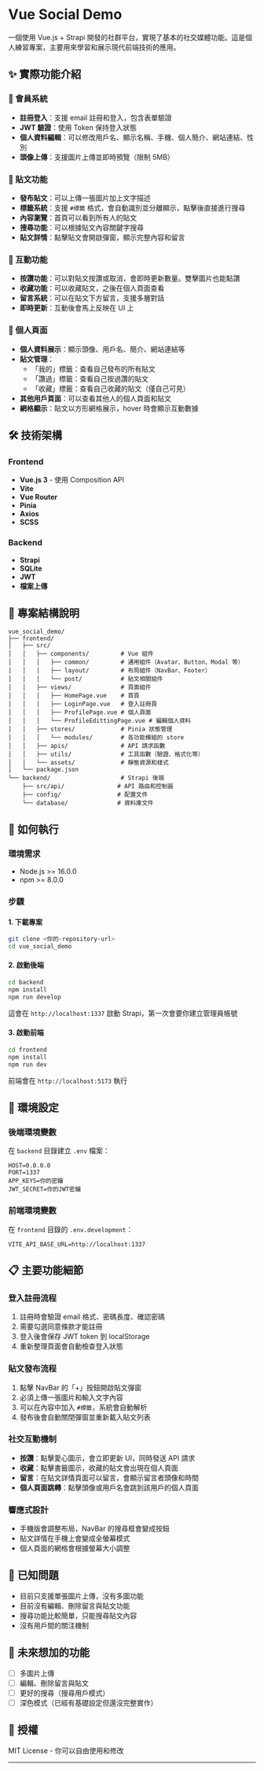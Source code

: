 # Vue Social Demo

一個使用 Vue.js + Strapi 開發的社群平台，實現了基本的社交媒體功能。這是個人練習專案，主要用來學習和展示現代前端技術的應用。

## ✨ 實際功能介紹

### 🔐 會員系統

- **註冊登入**：支援 email 註冊和登入，包含表單驗證
- **JWT 驗證**：使用 Token 保持登入狀態
- **個人資料編輯**：可以修改用戶名、顯示名稱、手機、個人簡介、網站連結、性別
- **頭像上傳**：支援圖片上傳並即時預覽（限制 5MB）

### 📝 貼文功能

- **發布貼文**：可以上傳一張圖片加上文字描述
- **標籤系統**：支援 `#標籤` 格式，會自動識別並分離顯示，點擊後直接進行搜尋
- **內容瀏覽**：首頁可以看到所有人的貼文
- **搜尋功能**：可以根據貼文內容關鍵字搜尋
- **貼文詳情**：點擊貼文會開啟彈窗，顯示完整內容和留言

### 💝 互動功能

- **按讚功能**：可以對貼文按讚或取消，會即時更新數量。雙擊圖片也能點讚
- **收藏功能**：可以收藏貼文，之後在個人頁面查看
- **留言系統**：可以在貼文下方留言，支援多層對話
- **即時更新**：互動後會馬上反映在 UI 上

### 👤 個人頁面

- **個人資料展示**：顯示頭像、用戶名、簡介、網站連結等
- **貼文管理**：
  - 「我的」標籤：查看自己發布的所有貼文
  - 「讚過」標籤：查看自己按過讚的貼文
  - 「收藏」標籤：查看自己收藏的貼文（僅自己可見）
- **其他用戶頁面**：可以查看其他人的個人頁面和貼文
- **網格顯示**：貼文以方形網格展示，hover 時會顯示互動數據

## 🛠️ 技術架構

### Frontend

- **Vue.js 3** - 使用 Composition API
- **Vite**
- **Vue Router**
- **Pinia**
- **Axios**
- **SCSS**

### Backend

- **Strapi**
- **SQLite**
- **JWT**
- **檔案上傳**

## 📁 專案結構說明

```
vue_social_demo/
├── frontend/
│   ├── src/
│   │   ├── components/         # Vue 組件
│   │   │   ├── common/         # 通用組件（Avatar、Button、Modal 等）
│   │   │   ├── layout/         # 布局組件（NavBar、Footer）
│   │   │   └── post/           # 貼文相關組件
│   │   ├── views/              # 頁面組件
│   │   │   ├── HomePage.vue    # 首頁
│   │   │   ├── LoginPage.vue   # 登入註冊頁
│   │   │   ├── ProfilePage.vue # 個人頁面
│   │   │   └── ProfileEdittingPage.vue # 編輯個人資料
│   │   ├── stores/             # Pinia 狀態管理
│   │   │   └── modules/        # 各功能模組的 store
│   │   ├── apis/               # API 請求函數
│   │   ├── utils/              # 工具函數（驗證、格式化等）
│   │   └── assets/             # 靜態資源和樣式
│   └── package.json
└── backend/                    # Strapi 後端
    ├── src/api/               # API 路由和控制器
    ├── config/                # 配置文件
    └── database/              # 資料庫文件
```

## 🚀 如何執行

### 環境需求

- Node.js >= 16.0.0
- npm >= 8.0.0

### 步驟

#### 1. 下載專案

```bash
git clone <你的-repository-url>
cd vue_social_demo
```

#### 2. 啟動後端

```bash
cd backend
npm install
npm run develop
```

這會在 `http://localhost:1337` 啟動 Strapi，第一次會要你建立管理員帳號

#### 3. 啟動前端

```bash
cd frontend
npm install
npm run dev
```

前端會在 `http://localhost:5173` 執行

## 🔧 環境設定

### 後端環境變數

在 `backend` 目錄建立 `.env` 檔案：

```env
HOST=0.0.0.0
PORT=1337
APP_KEYS=你的密鑰
JWT_SECRET=你的JWT密鑰
```

### 前端環境變數

在 `frontend` 目錄的 `.env.development`：

```env
VITE_API_BASE_URL=http://localhost:1337
```

## 📋 主要功能細節

### 登入註冊流程

1. 註冊時會驗證 email 格式、密碼長度、確認密碼
2. 需要勾選同意條款才能註冊
3. 登入後會保存 JWT token 到 localStorage
4. 重新整理頁面會自動檢查登入狀態

### 貼文發布流程

1. 點擊 NavBar 的「+」按鈕開啟貼文彈窗
2. 必須上傳一張圖片和輸入文字內容
3. 可以在內容中加入 `#標籤`，系統會自動解析
4. 發布後會自動關閉彈窗並重新載入貼文列表

### 社交互動機制

- **按讚**：點擊愛心圖示，會立即更新 UI，同時發送 API 請求
- **收藏**：點擊書籤圖示，收藏的貼文會出現在個人頁面
- **留言**：在貼文詳情頁面可以留言，會顯示留言者頭像和時間
- **個人頁面跳轉**：點擊頭像或用戶名會跳到該用戶的個人頁面

### 響應式設計

- 手機版會調整布局，NavBar 的搜尋框會變成按鈕
- 貼文詳情在手機上會變成全螢幕模式
- 個人頁面的網格會根據螢幕大小調整

## 🐛 已知問題

- 目前只支援單張圖片上傳，沒有多圖功能
- 目前沒有編輯、刪除留言與貼文功能
- 搜尋功能比較簡單，只能搜尋貼文內容
- 沒有用戶間的關注機制

## 🔮 未來想加的功能

- [ ] 多圖片上傳
- [ ] 編輯、刪除留言與貼文
- [ ] 更好的搜尋（搜尋用戶模式）
- [ ] 深色模式（已經有基礎設定但還沒完整實作）

## 📄 授權

MIT License - 你可以自由使用和修改

---
